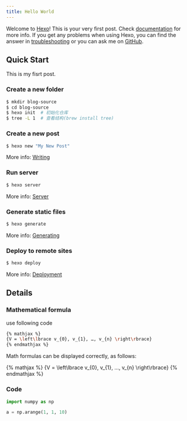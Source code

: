 ```yaml
---
title: Hello World
---
```

Welcome to [Hexo](https://hexo.io/)! This is your very first post. Check [documentation](https://hexo.io/docs/) for more info. If you get any problems when using Hexo, you can find the answer in [troubleshooting](https://hexo.io/docs/troubleshooting.html) or you can ask me on [GitHub](https://github.com/hexojs/hexo/issues).

## Quick Start

This is my fisrt post.

### Create a new folder

```bash
$ mkdir blog-source
$ cd blog-source
$ hexo init  # 初始化仓库
$ tree -L 1  # 查看结构(brew install tree)
```


### Create a new post

``` bash
$ hexo new "My New Post"
```

More info: [Writing](https://hexo.io/docs/writing.html)

### Run server

``` bash
$ hexo server
```

More info: [Server](https://hexo.io/docs/server.html)

### Generate static files

``` bash
$ hexo generate
```

More info: [Generating](https://hexo.io/docs/generating.html)

### Deploy to remote sites

``` bash
$ hexo deploy
```

More info: [Deployment](https://hexo.io/docs/one-command-deployment.html)

## Details

### Mathematical formula


use following code

```bash
{% mathjax %} 
{V = \left\lbrace v_{0}, v_{1}, …, v_{n} \right\rbrace} 
{% endmathjax %}
```
Math formulas can be displayed correctly, as follows:

{% mathjax %} 
{V = \left\lbrace v_{0}, v_{1}, …, v_{n} \right\rbrace} 
{% endmathjax %}




### Code 

```python
import numpy as np

a = np.arange(1, 1, 10)
```


